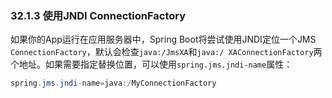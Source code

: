 ### 32.1.3 使用JNDI ConnectionFactory

如果你的App运行在应用服务器中，Spring Boot将尝试使用JNDI定位一个JMS `ConnectionFactory`，默认会检查`java:/JmsXA`和`java:/
XAConnectionFactory`两个地址。如果需要指定替换位置，可以使用`spring.jms.jndi-name`属性：
```java
spring.jms.jndi-name=java:/MyConnectionFactory
```
